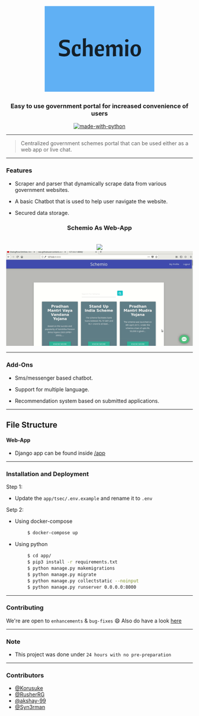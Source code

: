 <p align="center">
  <a href="" rel="noopener">
 <img width=300px src="./logo.png" alt="logo"></a>
</p>

<h3 align="center">Easy to use government portal for increased convenience of users</h3>

<div align="center">

[![made-with-python](https://img.shields.io/badge/Made%20with-Python-1f425f.svg)](https://www.python.org/)
<br>


</div>

------------------------------------------

> Centralized government schemes portal that can be used either as a web app or live chat.


------------------------------------------
### Features

- Scraper and parser that dynamically scrape data from various government websites.

- A basic Chatbot that is used to help user navigate the website.

- Secured data storage.

<div align="center">

<h3> Schemio As Web-App  </h3>
<br>
<img src="./Login.gif" width=700px>

<br>

<img src="./LiveChat.gif" width=700px>

</div>

------------------------------------------

### Add-Ons

- Sms/messenger based chatbot.

- Support for multiple language.

- Recommendation system based on submitted applications.

------------------------------------------
## File Structure



#### Web-App

- Django app can be found inside [/app](https://github.com/Team-Probably/Schemio/tree/master/app)

------------------------------------------
### Installation and Deployment

Step 1:
- Update the `app/tsec/.env.example` and rename it to `.env`

Setp 2:
- Using docker-compose

```sh
        $ docker-compose up
```

- Using python

```sh
        $ cd app/
        $ pip3 install -r requirements.txt
        $ python manage.py makemigrations
        $ python manage.py migrate
        $ python manage.py collectstatic --noinput
        $ python manage.py runserver 0.0.0.0:8000
```

------------------------------------------
### Contributing

 We're are open to `enhancements` & `bug-fixes` :smile: Also do have a look [here](./CONTRIBUTING.md)

-------------------------------------------

### Note

- This project was done under `24 hours with no pre-preparation`

------------------------------------------
### Contributors

- [@Korusuke](https://github.com/Korusuke)
- [@RusherRG](https://github.com/RusherRG)
- [@akshay-99](https://github.com/akshay-99)
- [@Syn3rman](https://github.com/Syn3rman)
